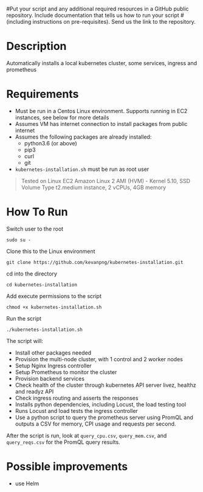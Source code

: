 #Put your script and any additional required resources in a GitHub public repository. Include documentation that tells us how to run your script
#(including instructions on pre-requisites). Send us the link to the repository.

# Description
Automatically installs a local kubernetes cluster, some services, ingress and prometheus


# Requirements
- Must be run in a Centos Linux environment. Supports running in EC2 instances, see below for more details
- Assumes VM has internet connection to install packages from public internet
- Assumes the following packages are already installed:
  - python3.6 (or above)
  - pip3
  - curl
  - git
- `kubernetes-installation.sh` must be run as root user
> Tested on Linux EC2 Amazon Linux 2 AMI (HVM) - Kernel 5.10, SSD Volume Type
> t2.medium instance, 2 vCPUs, 4GB memory

# How To Run
Switch user to the root

`sudo su -`

Clone this to the Linux environment

`git clone https://github.com/kevanpng/kubernetes-installation.git`

cd into the directory

`cd kubernetes-installation`

Add execute permissions to the script

`chmod +x kubernetes-installation.sh`

Run the script

`./kubernetes-installation.sh`

The script will:
- Install other packages needed
- Provision the multi-node cluster, with 1 control and 2 worker nodes
- Setup Nginx Ingress controller
- Setup Prometheus to monitor the cluster
- Provision backend services
- Check health of the cluster through kubernetes API server livez, healthz and readyz API
- Check ingress routing and asserts the responses
- Installs python dependencies, including Locust, the load testing tool
- Runs Locust and load tests the ingress controller
- Use a python script to query the prometheus server using PromQL and outputs a CSV for memory, CPI usage and requests per second.

After the script is run, look at `query_cpu.csv`, `query_mem.csv`, and `query_reqs.csv` for the PromQL query results.
# Possible improvements
- use Helm